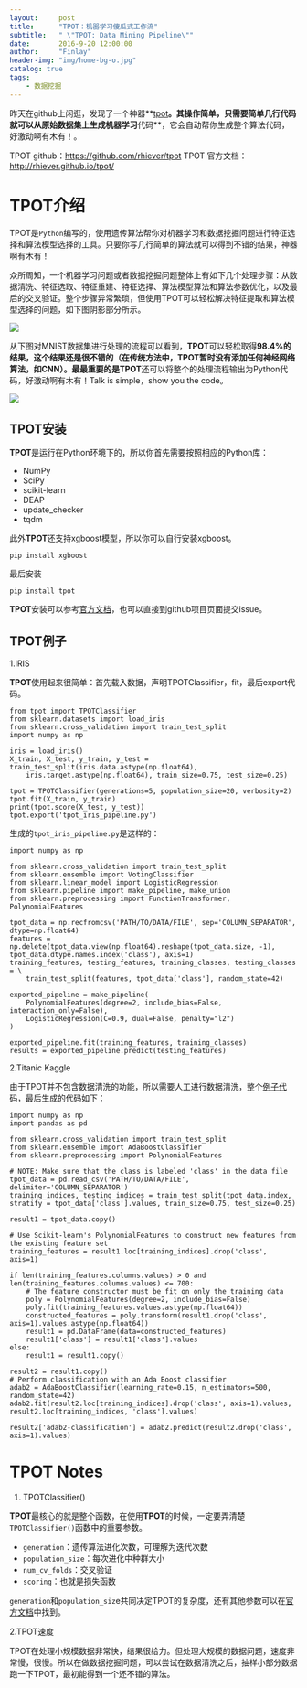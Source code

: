 ```yaml
---
layout:     post
title:      "TPOT：机器学习傻瓜式工作流"
subtitle:   " \"TPOT: Data Mining Pipeline\""
date:       2016-9-20 12:00:00
author:     "Finlay"
header-img: "img/home-bg-o.jpg"
catalog: true
tags:
    - 数据挖掘
---
```


昨天在github上闲逛，发现了一个神器**[tpot](https://github.com/rhiever/tpot)**。其操作简单，只需要简单几行代码就可以从原始数据集上生成机器学习**代码**，它会自动帮你生成整个算法代码，好激动啊有木有！。

TPOT github：https://github.com/rhiever/tpot
TPOT 官方文档：http://rhiever.github.io/tpot/

# TPOT介绍

TPOT是`Python`编写的，使用遗传算法帮你对机器学习和数据挖掘问题进行特征选择和算法模型选择的工具。只要你写几行简单的算法就可以得到不错的结果，神器啊有木有！

众所周知，一个机器学习问题或者数据挖掘问题整体上有如下几个处理步骤：从数据清洗、特征选取、特征重建、特征选择、算法模型算法和算法参数优化，以及最后的交叉验证。整个步骤异常繁琐，但使用TPOT可以轻松解决特征提取和算法模型选择的问题，如下图阴影部分所示。

![](https://github.com/rhiever/tpot/raw/master/images/tpot-ml-pipeline.png)

从下图对MNIST数据集进行处理的流程可以看到，**TPOT**可以轻松取得**98.4%**的结果，这个结果还是很不错的（在传统方法中，**TPOT**暂时没有添加任何神经网络算法，如CNN）。最最重要的是**TPOT**还可以将整个的处理流程输出为Python代码，好激动啊有木有！Talk is simple，show you the code。

![](https://raw.githubusercontent.com/rhiever/tpot/master/images/tpot-demo.gif)

## TPOT安装

**TPOT**是运行在Python环境下的，所以你首先需要按照相应的Python库：

- NumPy
- SciPy
- scikit-learn
- DEAP
- update_checker
- tqdm

此外**TPOT**还支持xgboost模型，所以你可以自行安装xgboost。

```
pip install xgboost
```

最后安装

```
pip install tpot
```

**TPOT**安装可以参考[官方文档](http://rhiever.github.io/tpot/installing/)，也可以直接到github项目页面提交issue。

## TPOT例子

1.IRIS

**TPOT**使用起来很简单：首先载入数据，声明TPOTClassifier，fit，最后export代码。

```
from tpot import TPOTClassifier
from sklearn.datasets import load_iris
from sklearn.cross_validation import train_test_split
import numpy as np

iris = load_iris()
X_train, X_test, y_train, y_test = train_test_split(iris.data.astype(np.float64),
    iris.target.astype(np.float64), train_size=0.75, test_size=0.25)

tpot = TPOTClassifier(generations=5, population_size=20, verbosity=2)
tpot.fit(X_train, y_train)
print(tpot.score(X_test, y_test))
tpot.export('tpot_iris_pipeline.py')
```

生成的`tpot_iris_pipeline.py`是这样的：

```
import numpy as np

from sklearn.cross_validation import train_test_split
from sklearn.ensemble import VotingClassifier
from sklearn.linear_model import LogisticRegression
from sklearn.pipeline import make_pipeline, make_union
from sklearn.preprocessing import FunctionTransformer, PolynomialFeatures

tpot_data = np.recfromcsv('PATH/TO/DATA/FILE', sep='COLUMN_SEPARATOR', dtype=np.float64)
features = np.delete(tpot_data.view(np.float64).reshape(tpot_data.size, -1), tpot_data.dtype.names.index('class'), axis=1)
training_features, testing_features, training_classes, testing_classes = \
    train_test_split(features, tpot_data['class'], random_state=42)

exported_pipeline = make_pipeline(
    PolynomialFeatures(degree=2, include_bias=False, interaction_only=False),
    LogisticRegression(C=0.9, dual=False, penalty="l2")
)

exported_pipeline.fit(training_features, training_classes)
results = exported_pipeline.predict(testing_features)
```

2.Titanic Kaggle

由于TPOT并不包含数据清洗的功能，所以需要人工进行数据清洗，整个[例子代码](https://github.com/rhiever/tpot/blob/master/tutorials/Titanic_Kaggle.ipynb)，最后生成的代码如下：

```
import numpy as np
import pandas as pd

from sklearn.cross_validation import train_test_split
from sklearn.ensemble import AdaBoostClassifier
from sklearn.preprocessing import PolynomialFeatures

# NOTE: Make sure that the class is labeled 'class' in the data file
tpot_data = pd.read_csv('PATH/TO/DATA/FILE', delimiter='COLUMN_SEPARATOR')
training_indices, testing_indices = train_test_split(tpot_data.index, stratify = tpot_data['class'].values, train_size=0.75, test_size=0.25)

result1 = tpot_data.copy()

# Use Scikit-learn's PolynomialFeatures to construct new features from the existing feature set
training_features = result1.loc[training_indices].drop('class', axis=1)

if len(training_features.columns.values) > 0 and len(training_features.columns.values) <= 700:
    # The feature constructor must be fit on only the training data
    poly = PolynomialFeatures(degree=2, include_bias=False)
    poly.fit(training_features.values.astype(np.float64))
    constructed_features = poly.transform(result1.drop('class', axis=1).values.astype(np.float64))
    result1 = pd.DataFrame(data=constructed_features)
    result1['class'] = result1['class'].values
else:
    result1 = result1.copy()

result2 = result1.copy()
# Perform classification with an Ada Boost classifier
adab2 = AdaBoostClassifier(learning_rate=0.15, n_estimators=500, random_state=42)
adab2.fit(result2.loc[training_indices].drop('class', axis=1).values, result2.loc[training_indices, 'class'].values)

result2['adab2-classification'] = adab2.predict(result2.drop('class', axis=1).values)
```

# TPOT Notes

1. TPOTClassifier()

**TPOT**最核心的就是整个函数，在使用**TPOT**的时候，一定要弄清楚`TPOTClassifier()`函数中的重要参数。

- `generation`：遗传算法进化次数，可理解为迭代次数
- `population_size`：每次进化中种群大小
- `num_cv_folds`：交叉验证
- `scoring`：也就是损失函数

`generation`和`population_siz`e共同决定TPOT的复杂度，还有其他参数可以在[官方文档](http://rhiever.github.io/tpot/using/)中找到。

2.TPOT速度

TPOT在处理小规模数据非常快，结果很给力。但处理大规模的数据问题，速度非常慢，很慢。所以在做数据挖掘问题，可以尝试在数据清洗之后，抽样小部分数据跑一下TPOT，最初能得到一个还不错的算法。
